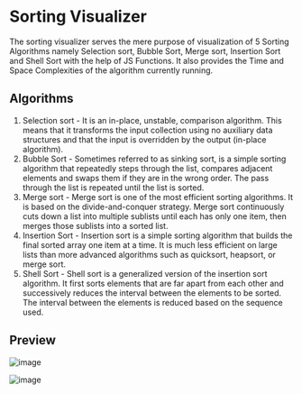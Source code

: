 # Sorting Visualizer

The sorting visualizer serves the mere purpose of visualization of 5 Sorting Algorithms namely Selection sort, Bubble Sort, Merge sort, Insertion Sort and Shell Sort with the help of JS Functions. It also provides the Time and Space Complexities of the algorithm currently running.

## Algorithms
1. Selection sort - It is an in-place, unstable, comparison algorithm. This means that it transforms the input collection using no auxiliary data structures and that the input is overridden by the output (in-place algorithm).
2. Bubble Sort - Sometimes referred to as sinking sort, is a simple sorting algorithm that repeatedly steps through the list, compares adjacent elements and swaps them if they are in the wrong order. The pass through the list is repeated until the list is sorted.
3. Merge sort - Merge sort is one of the most efficient sorting algorithms. It is based on the divide-and-conquer strategy. Merge sort continuously cuts down a list into multiple sublists until each has only one item, then merges those sublists into a sorted list.
4. Insertion Sort - Insertion sort is a simple sorting algorithm that builds the final sorted array one item at a time. It is much less efficient on large lists than more advanced algorithms such as quicksort, heapsort, or merge sort.
5. Shell Sort - Shell sort is a generalized version of the insertion sort algorithm. It first sorts elements that are far apart from each other and successively reduces the interval between the elements to be sorted. The interval between the elements is reduced based on the sequence used.

## Preview
![image](https://user-images.githubusercontent.com/76687631/180609959-557939e2-e01e-489d-a515-7ceb3dffca0f.png)

![image](https://user-images.githubusercontent.com/76687631/180609757-05dcf179-2894-4478-bb00-42b72480f4f7.png)


